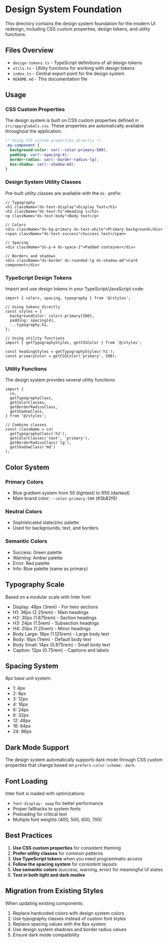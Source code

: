 # Design System Foundation

This directory contains the design system foundation for the modern UI redesign, including CSS custom properties, design tokens, and utility functions.

## Files Overview

- `design-tokens.ts` - TypeScript definitions of all design tokens
- `utils.ts` - Utility functions for working with design tokens
- `index.ts` - Central export point for the design system
- `README.md` - This documentation file

## Usage

### CSS Custom Properties

The design system is built on CSS custom properties defined in `src/app/globals.css`. These properties are automatically available throughout the application.

```css
/* Using CSS custom properties directly */
.my-component {
  background-color: var(--color-primary-500);
  padding: var(--spacing-4);
  border-radius: var(--border-radius-lg);
  box-shadow: var(--shadow-md);
}
```

### Design System Utility Classes

Pre-built utility classes are available with the `ds-` prefix:

```tsx
// Typography
<h1 className="ds-text-display">Display Text</h1>
<h2 className="ds-text-h1">Heading 1</h2>
<p className="ds-text-body">Body text</p>

// Colors
<div className="ds-bg-primary ds-text-white">Primary background</div>
<span className="ds-text-success">Success text</span>

// Spacing
<div className="ds-p-4 ds-space-2">Padded container</div>

// Borders and shadows
<div className="ds-border ds-rounded-lg ds-shadow-md">Card component</div>
```

### TypeScript Design Tokens

Import and use design tokens in your TypeScript/JavaScript code:

```tsx
import { colors, spacing, typography } from '@/styles';

// Using tokens directly
const styles = {
  backgroundColor: colors.primary[500],
  padding: spacing[4],
  ...typography.h1,
};

// Using utility functions
import { getTypographyStyles, getCSSColor } from '@/styles';

const headingStyles = getTypographyStyles('h1');
const primaryColor = getCSSColor('primary', 500);
```

### Utility Functions

The design system provides several utility functions:

```tsx
import {
  cn,
  getTypographyClass,
  getColorClasses,
  getBorderRadiusClass,
  getShadowClass,
} from '@/styles';

// Combine classes
const className = cn(
  getTypographyClass('h2'),
  getColorClasses('text', 'primary'),
  getBorderRadiusClass('lg'),
  getShadowClass('md')
);
```

## Color System

### Primary Colors

- Blue gradient system from 50 (lightest) to 950 (darkest)
- Main brand color: `--color-primary-500` (#3b82f6)

### Neutral Colors

- Sophisticated slate/zinc palette
- Used for backgrounds, text, and borders

### Semantic Colors

- Success: Green palette
- Warning: Amber palette
- Error: Red palette
- Info: Blue palette (same as primary)

## Typography Scale

Based on a modular scale with Inter font:

- Display: 48px (3rem) - For hero sections
- H1: 36px (2.25rem) - Main headings
- H2: 30px (1.875rem) - Section headings
- H3: 24px (1.5rem) - Subsection headings
- H4: 20px (1.25rem) - Minor headings
- Body Large: 18px (1.125rem) - Large body text
- Body: 16px (1rem) - Default body text
- Body Small: 14px (0.875rem) - Small body text
- Caption: 12px (0.75rem) - Captions and labels

## Spacing System

8px base unit system:

- 1: 4px
- 2: 8px
- 3: 12px
- 4: 16px
- 6: 24px
- 8: 32px
- 12: 48px
- 16: 64px
- 24: 96px

## Dark Mode Support

The design system automatically supports dark mode through CSS custom properties that change based on `prefers-color-scheme: dark`.

## Font Loading

Inter font is loaded with optimizations:

- `font-display: swap` for better performance
- Proper fallbacks to system fonts
- Preloading for critical text
- Multiple font weights (400, 500, 600, 700)

## Best Practices

1. **Use CSS custom properties** for consistent theming
2. **Prefer utility classes** for common patterns
3. **Use TypeScript tokens** when you need programmatic access
4. **Follow the spacing system** for consistent layouts
5. **Use semantic colors** (success, warning, error) for meaningful UI states
6. **Test in both light and dark modes**

## Migration from Existing Styles

When updating existing components:

1. Replace hardcoded colors with design system colors
2. Use typography classes instead of custom font styles
3. Replace spacing values with the 8px system
4. Use design system shadows and border radius values
5. Ensure dark mode compatibility
